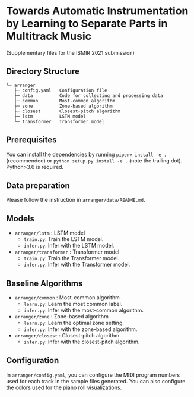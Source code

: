 Towards Automatic Instrumentation by Learning to Separate Parts in Multitrack Music
===================================================================================

(Supplementary files for the ISMIR 2021 submission)

Directory Structure
-------------------

```text
└─ arranger
   ├─ config.yaml   Configuration file
   ├─ data          Code for collecting and processing data
   ├─ common        Most-common algorithm
   ├─ zone          Zone-based algorithm
   ├─ closest       Closest-pitch algorithm
   ├─ lstm          LSTM model
   └─ transformer   Transformer model
```

Prerequisites
-------------

You can install the dependencies by running `pipenv install -e .` (recommended) or `python setup.py install -e .` (note the trailing dot). Python>3.6 is required.

Data preparation
----------------

Please follow the instruction in `arranger/data/README.md`.

Models
------

- `arranger/lstm` : LSTM model
  - `train.py`: Train the LSTM model.
  - `infer.py`: Infer with the LSTM model.
- `arranger/transformer` : Transformer model
  - `train.py`: Train the Transformer model.
  - `infer.py`: Infer with the Transformer model.

Baseline Algorithms
-------------------

- `arranger/common` : Most-common algorithm
  - `learn.py`: Learn the most common label.
  - `infer.py`: Infer with the most-common algorithm.
- `arranger/zone` : Zone-based algorithm
  - `learn.py`: Learn the optimal zone setting.
  - `infer.py`: Infer with the zone-based algorithm.
- `arranger/closest` : Closest-pitch algorithm
  - `infer.py`: Infer with the closest-pitch algorithm.

Configuration
-------------

In `arranger/config.yaml`, you can configure the MIDI program numbers used for each track in the sample files generated. You can also configure the colors used for the piano roll visualizations.
